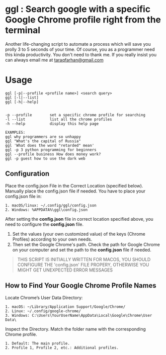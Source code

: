 # ggl : Search google with a specific Google Chrome profile right from the terminal

Another life-changing script to automate a process which will save you prolly 3 to 5 seconds of your time. Of course, you as a programmer need this kinda productivity. You don't need to thank me. If you really insist you can always email me at taraqfarhan@gmail.com

# Usage
```
ggl [-p|--profile <profile name>] <search query>
ggl [-l|--list]
ggl [-h|--help]
        

-p --profile        set a specific chrome profile for searching 
-l --list           list all the chrome profiles
-h --help           display this help page

EXAMPLES:
ggl why programmers are so unhappy
ggl "What's the capital of Russia"
ggl 'What does the word "retarded" mean'
ggl -p 3 python programming for beginners
ggl --profile business How does money work?
ggl -p guest how to use the dark web
```
## Configuration

Place the config.json File in the Correct Location (specified below). Manually place the config.json file if needed. You have to place your config.json file in:
```
1. macOS/linux: ~/.config/ggl/config.json
2. Windows: %APPDATA%\ggl\config.json
```

After setting the **config.json** file in correct location specified above, you need to configure the **config.json** file.

1. Set the values (your own customized value) of the keys (Chrome Profiles) according to your own needs.
2. Then set the Google Chrome's path. Check the path for Google Chrome on your computer and set the path to the **config.json** file if needed.

> THIS SCRIPT IS INITIALLY WRITTEN FOR MACOS, YOU SHOULD CONFIGURE THE 'config.json' FILE PROPERY, OTHERWISE YOU MIGHT GET UNEXPECTED ERROR MESSAGES

## How to Find Your Google Chrome Profile Names

Locate Chrome’s User Data Directory:
```
1. macOS: ~/Library/Application Support/Google/Chrome/
2. Linux: ~/.config/google-chrome/
3. Windows: C:\Users\YourUserName\AppData\Local\Google\Chrome\User Data\
```

Inspect the Directory. Match the folder name with the corresponding Chrome profile.
```
1. Default: The main profile.
2. Profile 1, Profile 2, etc.: Additional profiles.
```
